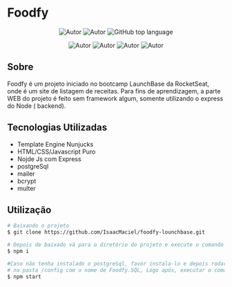 # Foodfy
<p align="center">
    <img alt="Autor" src="https://img.shields.io/badge/autor-Isaac%20Araujo-red"/>
    <img alt="Autor" src="https://img.shields.io/badge/Status-Em%20Constru%C3%A7%C3%A3o-orange"/>
    <img alt="GitHub top language" src="https://img.shields.io/github/languages/top/IsaacMaciel/foodfy-lounchbase?color=9066FF" />
   
</p>
<p align="center">
    <img alt="Autor" src="https://ik.imagekit.io/IsaacAraujo/Foodfy/foodfy_0Axm6wzds.png"/>
    <img alt="Autor" src="https://ik.imagekit.io/IsaacAraujo/Foodfy/search_r_uX_Aubx.gif"/>
      <img alt="Autor" src="https://ik.imagekit.io/IsaacAraujo/Foodfy/autenticacao_Vun4kD69k.gif"/>
      <img alt="Autor" src="https://ik.imagekit.io/IsaacAraujo/Foodfy/adm_cnGn5wWNh.gif"/>

   
</p>

## Sobre
Foodfy é um projeto iniciado no bootcamp LaunchBase da RocketSeat, onde é um site de listagem de receitas. Para fins de aprendizagem, a parte WEB do projeto é feito sem framework algum, somente utilizando o express do Node ( backend).
>

## Tecnologias Utilizadas
* Template Engine Nunjucks
* HTML/CSS/Javascript Puro
* Nojde Js com Express
* postgreSql
* mailer
* bcrypt
* multer

## Utilização

```bash
# Baixando o projeto
$ git clone https://github.com/IsaacMaciel/foodfy-lounchbase.git

# Depois de baixado vá para o diretório do projeto e execute o comando abaixo para instalar as dependências
$ npm i

#Caso não tenha instalado o postgreSql, favor instala-lo e depois rodar as query presente 
# na pasta /config com o nome de Foodfy.SQL, Logo após, executar o comando abaixo para iniciar o projeto
$ npm start

```

